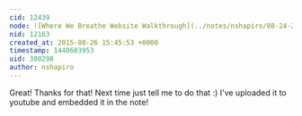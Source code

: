 ```yaml
---
cid: 12439
node: ![Where We Breathe Website Walkthrough](../notes/nshapiro/08-24-2015/where-we-breathe-website-walkthrough)
nid: 12163
created_at: 2015-08-26 15:45:53 +0000
timestamp: 1440603953
uid: 380298
author: nshapiro
---
```


Great! Thanks for that! Next time just tell me to do that :) I've uploaded it to youtube and embedded it in the note!